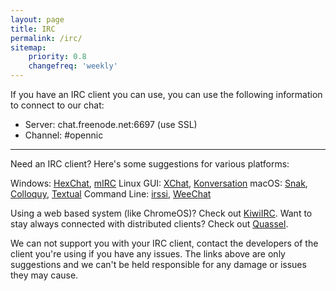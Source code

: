 ```yaml
---
layout: page
title: IRC
permalink: /irc/
sitemap:
    priority: 0.8
    changefreq: 'weekly'
---
```


If you have an IRC client you can use, you can use the following information to connect to our chat:

- Server: chat.freenode.net:6697 (use SSL)
- Channel: #opennic

---

Need an IRC client? Here's some suggestions for various platforms:

Windows: [HexChat](https://hexchat.github.io/), [mIRC](http://www.mirc.com/)
Linux GUI: [XChat](http://www.xchat.org/), [Konversation](https://konversation.kde.org/)
macOS: [Snak](http://www.snak.com/), [Colloquy](http://colloquy.info/), [Textual](https://www.codeux.com/textual/)
Command Line: [irssi](http://www.irssi.org/), [WeeChat](https://weechat.org/)

Using a web based system (like ChromeOS)? Check out [KiwiIRC](https://kiwiirc.com/). Want to stay always connected with distributed clients? Check out [Quassel](http://quassel-irc.org/).

We can not support you with your IRC client, contact the developers of the client you're using if you have any issues. The links above are only suggestions and we can't be held responsible for any damage or issues they may cause.
